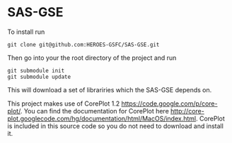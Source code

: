 SAS-GSE
=======

To install run

    git clone git@github.com:HEROES-GSFC/SAS-GSE.git

Then go into your the root directory of the project and run

    git submodule init
    git submodule update
 
 This will download a set of librariries which the SAS-GSE depends on.
 
This project makes use of CorePlot 1.2 https://code.google.com/p/core-plot/. 
You can find the documentation for CorePlot here http://core-plot.googlecode.com/hg/documentation/html/MacOS/index.html. 
CorePlot is included in this source code so you do not need to download and install it.